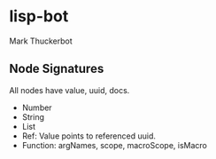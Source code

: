 # lisp-bot
Mark Thuckerbot


## Node Signatures
All nodes have value, uuid, docs.

- Number
- String
- List
- Ref: Value points to referenced uuid.
- Function: argNames, scope, macroScope, isMacro
